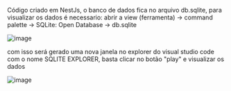 Código criado em NestJs, o banco de dados fica no arquivo db.sqlite, para visualizar os dados é necessario: abrir a view (ferramenta) -> command palette -> SQLite: Open Database -> db.sqlite

![image](https://user-images.githubusercontent.com/47352737/212073658-4de057ba-c537-4ad2-aff0-7dbd5c871692.png)

com isso será gerado uma nova janela no explorer do visual studio code com o nome SQLITE EXPLORER, basta clicar no botão "play" e visualizar os dados

![image](https://user-images.githubusercontent.com/47352737/212073579-100bc4c6-3586-4fc5-b27c-dfaa9858cec0.png)
